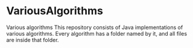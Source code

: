 # VariousAlgorithms
Various algorithms
This repository consists of Java implementations of various algorithms.
Every algorithm has a folder named by it, and all files are inside that folder.
